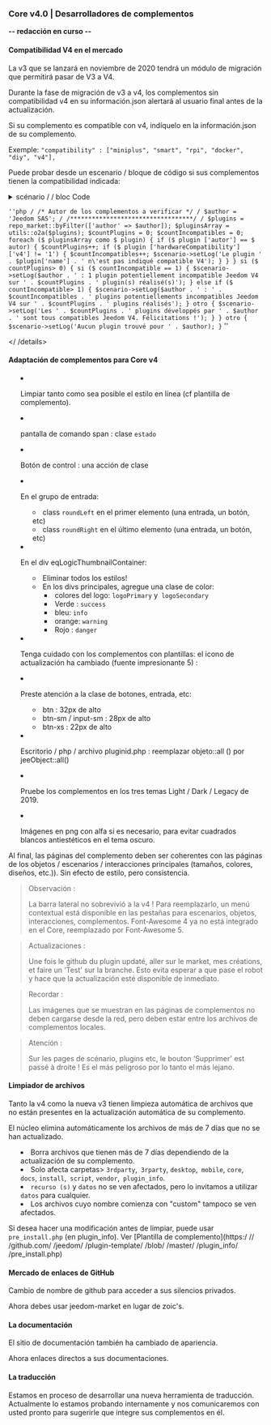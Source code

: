 ### Core v4.0 | Desarrolladores de complementos


**-- redacción en curso --**

#### Compatibilidad V4 en el mercado

La v3 que se lanzará en noviembre de 2020 tendrá un módulo de migración que permitirá pasar de V3 a V4.

Durante la fase de migración de v3 a v4, los complementos sin compatibilidad v4 en su información.json alertará al usuario final antes de la actualización.


Si su complemento es compatible con v4, indíquelo en la información.json de su complemento.

Exemple: `"compatibility" : ["miniplus", "smart", "rpi", "docker", "diy", "v4"], `

Puede probar desde un escenario / bloque de código si sus complementos tienen la compatibilidad indicada:

<details>
<summary>scénario / / bloc Code</ /summary>

`` ''php
/ /* Autor de los complementos a verificar */ /
$author = 'Jeedom SAS';
/ /**********************************/ /
$plugins = repo_market::byFilter(['author' => $author]);
$pluginsArray = utils::o2a($plugins);
$countPlugins = 0;
$countIncompatibles = 0;
foreach ($ pluginsArray como $ plugin) {
  if ($ plugin ['autor'] == $ autor) {
    $countPlugins++;
	if ($ plugin ['hardwareCompatibility'] ['v4'] != '1') {
      $countIncompatibles++;
	  $scenario->setLog('Le plugin ' . $plugin['name'] . ' n\'est pas indiqué compatible V4');
	}
  }
}
si ($ countPlugins> 0) {
  si ($ countIncompatible == 1) {
  	$scenario->setLog($author . ' : 1 plugin potentiellement incompatible Jeedom V4 sur ' . $countPlugins . ' plugin(s) réalisé(s)');
  } else if ($ countIncompatible> 1) {
	$scenario->setLog($author . ' : ' . $countIncompatibles . ' plugins potentiellements incompatibles Jeedom V4 sur ' . $countPlugins . ' plugins réalisés');
  } otro {
  	$scenario->setLog('Les ' . $countPlugins . ' plugins développés par ' . $author . ' sont tous compatibles Jeedom V4. Félicitations !');
  }
} otro {
  $scenario->setLog('Aucun plugin trouvé pour ' . $author);
}
`` ''

</ /details>

#### Adaptación de complementos para Core v4

- Limpiar tanto como sea posible el estilo en línea (cf plantilla de complemento).
- pantalla de comando span : clase `estado`
- Botón de control : una acción de clase
- En el grupo de entrada:
	- class `roundLeft` en el primer elemento (una entrada, un botón, etc)
    - class `roundRight` en el último elemento (una entrada, un botón, etc)
- En el div eqLogicThumbnailContainer:
    - Eliminar todos los estilos!
    - En los divs principales, agregue una clase de color:
    	- colores del logo: `logoPrimary` y` logoSecondary`
        - Verde : `success`
        - bleu: `info`
        - orange: `warning`
        - Rojo : `danger`
- Tenga cuidado con los complementos con plantillas: el icono de actualización ha cambiado (fuente impresionante 5) :
- Preste atención a la clase de botones, entrada, etc:
    - btn : 32px de alto
    - btn-sm / input-sm : 28px de alto
    - btn-xs : 22px de alto
- Escritorio / php / archivo pluginid.php : reemplazar objeto::all () por jeeObject::all()

- Pruebe los complementos en los tres temas Light / Dark / Legacy de 2019.

- Imágenes en png con alfa si es necesario, para evitar cuadrados blancos antiestéticos en el tema oscuro.

Al final, las páginas del complemento deben ser coherentes con las páginas de los objetos / escenarios / interacciones principales (tamaños, colores, diseños, etc.)). Sin efecto de estilo, pero consistencia.

> Observación :
>
> La barra lateral no sobrevivió a la v4 ! Para reemplazarlo, un menú contextual está disponible en las pestañas para escenarios, objetos, interacciones, complementos.
> Font-Awesome 4 ya no está integrado en el Core, reemplazado por Font-Awesome 5.

> Actualizaciones :
>
> Une fois le github du plugin updaté, aller sur le market, mes créations, et faire un ‘Test' sur la branche. Esto evita esperar a que pase el robot y hace que la actualización esté disponible de inmediato.

> Recordar :
>
> Las imágenes que se muestran en las páginas de complementos no deben cargarse desde la red, pero deben estar entre los archivos de complementos locales.

> Atención :
>
> Sur les pages de scénario, plugins etc, le bouton ‘Supprimer' est passé à droite ! Es el más peligroso por lo tanto el más lejano.


#### Limpiador de archivos

Tanto la v4 como la nueva v3 tienen limpieza automática de archivos que no están presentes en la actualización automática de su complemento.

El núcleo elimina automáticamente los archivos de más de 7 días que no se han actualizado.

- Borra archivos que tienen más de 7 días dependiendo de la actualización de su complemento.
- Solo afecta carpetas> `3rdparty`,` 3rparty`, `desktop`,` mobile`, `core`,` docs`, `install`,` script`, `vendor`,` plugin_info`.
- `recurso (s)` y `datos` no se ven afectados, pero lo invitamos a utilizar` datos` para cualquier.
- Los archivos cuyo nombre comienza con "custom" tampoco se ven afectados.

Si desea hacer una modificación antes de limpiar, puede usar `pre_install.php` (en plugin_info).
Ver [Plantilla de complemento](https:/ // /github.com/ /jeedom/ /plugin-template/ /blob/ /master/ /plugin_info/ /pre_install.php)

#### Mercado de enlaces de GitHub

Cambio de nombre de github para acceder a sus silencios privados.

Ahora debes usar jeedom-market en lugar de zoic's.

#### La documentación

El sitio de documentación también ha cambiado de apariencia.

Ahora enlaces directos a sus documentaciones.

#### La traducción

Estamos en proceso de desarrollar una nueva herramienta de traducción. Actualmente lo estamos probando internamente y nos comunicaremos con usted pronto para sugerirle que integre sus complementos en él.